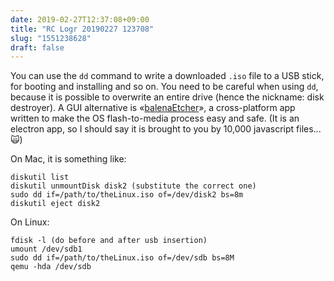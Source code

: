```yaml
---
date: 2019-02-27T12:37:08+09:00
title: "RC Logr 20190227 123708"
slug: "1551238628"
draft: false
---
```


You can use the `dd` command to write a downloaded `.iso` file to a USB stick, for booting and installing and so on. You need to be careful when using `dd`, because it is possible to overwrite an entire drive (hence the nickname: disk destroyer). A GUI alternative is «[balenaEtcher](https://www.balena.io/etcher/)», a cross-platform app written to make the OS flash-to-media process easy and safe. (It is an electron app, so I should say it is brought to you by 10,000 javascript files... 🙀)

On Mac, it is something like: 

```shell
diskutil list
diskutil unmountDisk disk2 (substitute the correct one)
sudo dd if=/path/to/theLinux.iso of=/dev/disk2 bs=8m
diskutil eject disk2
```

On Linux: 

```shell
fdisk -l (do before and after usb insertion)
umount /dev/sdb1
sudo dd if=/path/to/theLinux.iso of=/dev/sdb bs=8M
qemu -hda /dev/sdb
```
